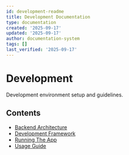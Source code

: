 ```yaml
---
id: development-readme
title: Development Documentation
type: documentation
created: '2025-09-17'
updated: '2025-09-17'
author: documentation-system
tags: []
last_verified: '2025-09-17'
---
```


# Development

Development environment setup and guidelines.

## Contents

- [Backend Architecture](BACKEND_ARCHITECTURE.md)
- [Development Framework](DEVELOPMENT_FRAMEWORK.md)
- [Running The App](RUNNING_THE_APP.md)
- [Usage Guide](USAGE-GUIDE.md)